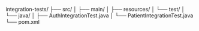 integration-tests/
├── src/
│   ├── main/
│   ├── resources/
│   └── test/
│       └── java/
│           ├── AuthIntegrationTest.java
│           └── PatientIntegrationTest.java
└── pom.xml
